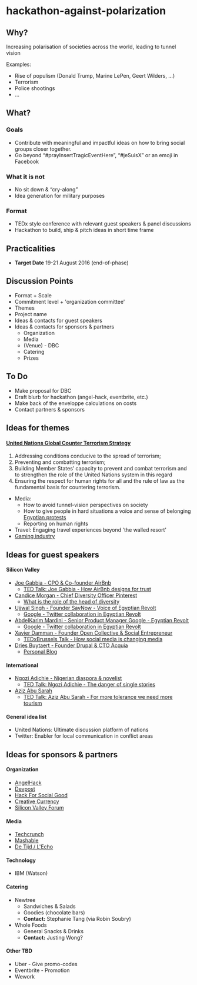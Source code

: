 # hackathon-against-polarization

## Why?
Increasing polarisation of societies across the world, leading to tunnel vision

Examples:
* Rise of populism (Donald Trump, Marine LePen, Geert Wilders, …)
* Terrorism
* Police shootings
* …

## What?
### Goals
* Contribute with meaningful and impactful ideas on how to bring social groups closer together.
* Go beyond “#prayInsertTragicEventHere”, “#jeSuisX” or an emoji in Facebook

### What it is not
* No sit down & “cry-along”
* Idea generation for military purposes

### Format
* TEDx style conference with relevant guest speakers & panel discussions
* Hackathon to build, ship & pitch ideas in short time frame

## Practicalities
* __Target Date__ 19-21 August 2016 (end-of-phase)

## Discussion Points
* Format + Scale
* Commitment level + 'organization committee'
* Themes
* Project name
* Ideas & contacts for guest speakers
* Ideas & contacts for sponsors & partners
  * Organization
  * Media
  * (Venue) - DBC
  * Catering
  * Prizes

## To Do
* Make proposal for DBC
* Draft blurb for hackathon (angel-hack, eventbrite, etc.)
* Make back of the enveloppe calculations on costs
* Contact partners & sponsors


## Ideas for themes
#### [United Nations Global Counter Terrorism Strategy](http://www.un.org/en/counterterrorism/)
1. Addressing conditions conducive to the spread of terrorism;
2. Preventing and combatting terrorism;
3. Building Member States’ capacity to prevent and combat terrorism and to strengthen the role of the United Nations system in this regard
4. Ensuring the respect for human rights for all and the rule of law as the fundamental basis for countering terrorism.

* Media:
  * How to avoid tunnel-vision perspectives on society
  * How to give people in hard situations a voice and sense of belonging [Egyptian protests](http://www.cnn.com/2011/TECH/web/02/01/google.egypt/)
  * Reporting on human rights
* Travel: Engaging travel experiences beyond 'the walled resort'
* [Gaming industry](http://venturebeat.com/2016/03/28/how-the-west-fails-to-represent-muslims-correctly-in-video-games/)


## Ideas for guest speakers
#### Silicon Valley
* [Joe Gabbia - CPO & Co-founder AirBnb](https://www.linkedin.com/in/jgebbia)
  * [TED Talk: Joe Gabbia - How AirBnb designs for trust](https://www.ted.com/talks/joe_gebbia_how_airbnb_designs_for_trust?language=en)
* [Candice Morgan - Chief Diversity Officer Pinterest](https://www.linkedin.com/in/candicemorgan)
  * [What is the role of the head of diversity](https://www.quora.com/What-does-Pinterests-Head-of-Diversity-do)
* [Ujjwal Singh - Founder SayNow - Voice of Egyptian Revolt](https://www.linkedin.com/in/ujjwal-singh-464581)
  * [Google - Twitter collaboration in Egyptian Revolt](http://www.cnn.com/2011/TECH/web/02/01/google.egypt/)
* [AbdelKarim Mardini - Senior Product Manager Google - Egyptian Revolt](https://www.linkedin.com/in/mardinix)
  * [Google - Twitter collaboration in Egyptian Revolt](http://www.cnn.com/2011/TECH/web/02/01/google.egypt/)
* [Xavier Damman - Founder Open Collective & Social Entrepreneur](https://www.linkedin.com/in/xavierdamman)
  * [TEDxBrussels Talk - How social media is changing media](http://tedxtalks.ted.com/video/Xavier-Damman-at-TEDxBrussels)
* [Dries Buytaert - Founder Drupal & CTO Acquia](https://www.linkedin.com/in/buytaert)
  * [Personal Blog](http://buytaert.net/)

#### International
* [Ngozi Adichie - Nigerian diaspora & novelist](https://www.ted.com/talks/chimamanda_adichie_the_danger_of_a_single_story?language=en)
  * [TED Talk: Ngozi Adichie - The danger of single stories](https://www.linkedin.com/in/funkeabimbola)
* [Aziz Abu Sarah](https://www.facebook.com/azizabusarah/)
  * [TED Talk: Aziz Abu Sarah - For more tolerance we need more tourism](http://www.ted.com/talks/aziz_abu_sarah_for_more_tolerance_we_need_more_tourism)

#### General idea list
* United Nations: Ultimate discussion platform of nations
* Twitter: Enabler for local communication in conflict areas


## Ideas for sponsors & partners
#### Organization
  * [AngelHack](http://angelhack.com/)
  * [Devpost](http://devpost.com/hackathons)
  * [Hack For Social Good](http://www.hackforsocialgood.org/)
  * [Creative Currency](http://creative-currency.org/)
  * [Silicon Valley Forum](http://www.siliconvalleyforum.com/)

#### Media
  * [Techcrunch](https://techcrunch.com/)
  * [Mashable](http://mashable.com/)
  * [De Tijd / L'Echo](http://www.tijd.be/home)

#### Technology
* IBM (Watson)


#### Catering
  * Newtree
    * Sandwiches & Salads
    * Goodies (chocolate bars)
    * __Contact:__ Stephanie Tang (via Robin Soubry)
  * Whole Foods
    * General Snacks & Drinks
    * __Contact:__ Justing Wong?

#### Other TBD
  * Uber - Give promo-codes
  * Eventbrite - Promotion
  * Wework
